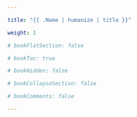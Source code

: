 ```yaml
---

title: "{{ .Name | humanize | title }}"

weight: 1

# bookFlatSection: false

# bookToc: true

# bookHidden: false

# bookCollapseSection: false

# bookComments: false

---
```


<!--more-->
